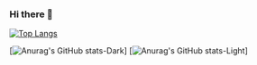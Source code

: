 ### Hi there 👋


[![Top Langs](https://github-readme-stats.vercel.app/api/top-langs/?username=emiraleph&layout=donut-vertical&theme=dracula)]()


[![Anurag's GitHub stats-Dark](https://github-readme-stats.vercel.app/api?username=emiraleph&show_icons=true&theme=dark#gh-dark-mode-only)]
[![Anurag's GitHub stats-Light](https://github-readme-stats.vercel.app/api?username=emiraleph&show_icons=true&theme=default#gh-light-mode-only)]
<!--
**emiraleph/emiraleph** is a ✨ _special_ ✨ repository because its `README.md` (this file) appears on your GitHub profile.

Here are some ideas to get you started:

- 🔭 I’m currently working on ...
- 🌱 I’m currently learning ...
- 👯 I’m looking to collaborate on ...
- 🤔 I’m looking for help with ...
- 💬 Ask me about ...
- 📫 How to reach me: ...
- 😄 Pronouns: ...
- ⚡ Fun fact: ...
-->
